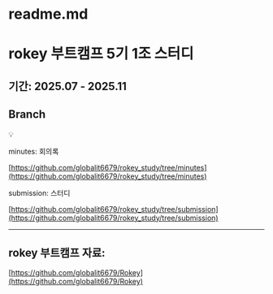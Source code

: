 # readme.md

# rokey 부트캠프 5기 1조 스터디

## 기간: 2025.07 - 2025.11

## Branch

<aside>
💡

minutes: 회의록 

[https://github.com/globalit6679/rokey_study/tree/minutes](https://github.com/globalit6679/rokey_study/tree/minutes)

submission: 스터디

[https://github.com/globalit6679/rokey_study/tree/submission](https://github.com/globalit6679/rokey_study/tree/submission)

</aside>

---

## rokey 부트캠프 자료:

[https://github.com/globalit6679/Rokey](https://github.com/globalit6679/Rokey)
